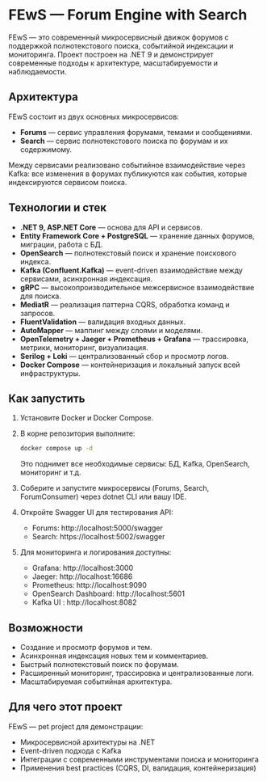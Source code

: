 # FEwS — Forum Engine with Search

FEwS — это современный микросервисный движок форумов с поддержкой полнотекстового поиска, событийной индексации и мониторинга. Проект построен на .NET 9 и демонстрирует современные подходы к архитектуре, масштабируемости и наблюдаемости.

## Архитектура

FEwS состоит из двух основных микросервисов:
- **Forums** — сервис управления форумами, темами и сообщениями.
- **Search** — сервис полнотекстового поиска по форумам и их содержимому.

Между сервисами реализовано событийное взаимодействие через Kafka: все изменения в форумах публикуются как события, которые индексируются сервисом поиска.

## Технологии и стек

- **.NET 9, ASP.NET Core** — основа для API и сервисов.
- **Entity Framework Core + PostgreSQL** — хранение данных форумов, миграции, работа с БД.
- **OpenSearch** — полнотекстовый поиск и хранение поискового индекса.
- **Kafka (Confluent.Kafka)** — event-driven взаимодействие между сервисами, асинхронная индексация.
- **gRPC** — высокопроизводительное межсервисное взаимодействие для поиска.
- **MediatR** — реализация паттерна CQRS, обработка команд и запросов.
- **FluentValidation** — валидация входных данных.
- **AutoMapper** — маппинг между слоями и моделями.
- **OpenTelemetry + Jaeger + Prometheus + Grafana** — трассировка, метрики, мониторинг, визуализация.
- **Serilog + Loki** — централизованный сбор и просмотр логов.
- **Docker Compose** — контейнеризация и локальный запуск всей инфраструктуры.

## Как запустить

1. Установите Docker и Docker Compose.
2. В корне репозитория выполните:
   ```sh
   docker compose up -d
   ```
   Это поднимет все необходимые сервисы: БД, Kafka, OpenSearch, мониторинг и т.д.

3. Соберите и запустите микросервисы (Forums, Search, ForumConsumer) через dotnet CLI или вашу IDE.

4. Откройте Swagger UI для тестирования API:
   - Forums: http://localhost:5000/swagger
   - Search: https://localhost:5002/swagger

5. Для мониторинга и логирования доступны:
   - Grafana: http://localhost:3000
   - Jaeger: http://localhost:16686
   - Prometheus: http://localhost:9090
   - OpenSearch Dashboard: http://localhost:5601
   - Kafka UI : http://localhost:8082

## Возможности

- Создание и просмотр форумов и тем.
- Асинхронная индексация новых тем и комментариев.
- Быстрый полнотекстовый поиск по форумам.
- Расширенный мониторинг, трассировка и централизованные логи.
- Масштабируемая событийная архитектура.

## Для чего этот проект

FEwS — pet project для демонстрации:
- Микросервисной архитектуры на .NET
- Event-driven подхода с Kafka
- Интеграции с современными инструментами поиска и мониторинга
- Применения best practices (CQRS, DI, валидация, контейнеризация)
